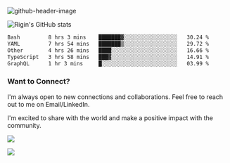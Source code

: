 
![github-header-image](https://github.com/riginoommen/riginoommen/assets/3840244/889cae65-df55-4cda-86cc-bf21bf1f2e96)

![Rigin's GitHub stats](https://github-readme-stats.vercel.app/api?username=riginoommen\&show_icons=true\&show=reviews,discussions_started,discussions_answered,prs_merged,prs_merged_percentage)


<!--START_SECTION:waka-->

```txt
Bash         8 hrs 3 mins    ███████▓░░░░░░░░░░░░░░░░░   30.24 %
YAML         7 hrs 54 mins   ███████▒░░░░░░░░░░░░░░░░░   29.72 %
Other        4 hrs 26 mins   ████░░░░░░░░░░░░░░░░░░░░░   16.66 %
TypeScript   3 hrs 58 mins   ███▓░░░░░░░░░░░░░░░░░░░░░   14.91 %
GraphQL      1 hr 3 mins     █░░░░░░░░░░░░░░░░░░░░░░░░   03.99 %
```

<!--END_SECTION:waka-->

### Want to Connect?

I'm always open to new connections and collaborations. Feel free to reach out to me on Email/LinkedIn.

I'm excited to share with the world and make a positive impact with the community.

![](https://komarev.com/ghpvc/?username=riginoommen)

![](https://hit.yhype.me/github/profile?user_id=3840244)

